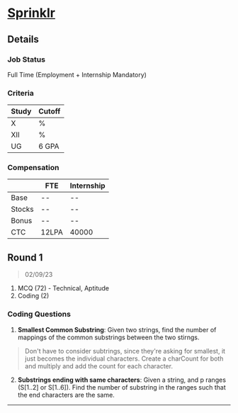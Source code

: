 # [Sprinklr](https://sprinklr.com/)

## Details

### Job Status

Full Time (Employment + Internship Mandatory)

### Criteria

|Study|Cutoff|
|-----|------|
|X|%|
|XII|%|
|UG|6 GPA|

[comment]: # (Any other details go under this. This is a comment)

### Compensation

||FTE|Internship|
|--|-----|------|
|Base|--|--|
|Stocks|--|--|
|Bonus|--|--|
|CTC|12LPA|40000|

[comment]: # (Details about the rounds go under this comment.)

## Round 1

> 02/09/23

[comment]: # (Summary of the sections and experience below this comment.)

1. MCQ (72) - Technical, Aptitude
2. Coding (2)

### Coding Questions

1. **Smallest Common Substring**: Given two strings, find the number of mappings of the common substrings between the two stirngs.

> Don't have to consider subtrings, since they're asking for smallest, it just becomes the individual characters. Create a charCount for both and multiply and add the count for each character.

[comment]: # (Add any resources or links or code to this question under this comment.)

2. **Substrings ending with same characters**: Given a string, and p ranges (S[1..2] or S[1..6]). Find the number of substring in the ranges such that the end characters are the same.

[comment]: # (Add any resources or links or code to this question under this comment.)

---
